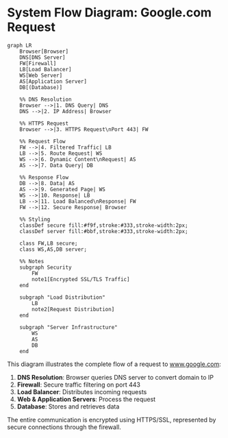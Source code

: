 # System Flow Diagram: Google.com Request

```mermaid
graph LR
    Browser[Browser]
    DNS[DNS Server]
    FW[Firewall]
    LB[Load Balancer]
    WS[Web Server]
    AS[Application Server]
    DB[(Database)]
    
    %% DNS Resolution
    Browser -->|1. DNS Query| DNS
    DNS -->|2. IP Address| Browser
    
    %% HTTPS Request
    Browser -->|3. HTTPS Request\nPort 443| FW
    
    %% Request Flow
    FW -->|4. Filtered Traffic| LB
    LB -->|5. Route Request| WS
    WS -->|6. Dynamic Content\nRequest| AS
    AS -->|7. Data Query| DB
    
    %% Response Flow
    DB -->|8. Data| AS
    AS -->|9. Generated Page| WS
    WS -->|10. Response| LB
    LB -->|11. Load Balanced\nResponse| FW
    FW -->|12. Secure Response| Browser
    
    %% Styling
    classDef secure fill:#f9f,stroke:#333,stroke-width:2px;
    classDef server fill:#bbf,stroke:#333,stroke-width:2px;
    
    class FW,LB secure;
    class WS,AS,DB server;
    
    %% Notes
    subgraph Security
        FW
        note1[Encrypted SSL/TLS Traffic]
    end
    
    subgraph "Load Distribution"
        LB
        note2[Request Distribution]
    end
    
    subgraph "Server Infrastructure"
        WS
        AS
        DB
    end
```

This diagram illustrates the complete flow of a request to www.google.com:

1. **DNS Resolution**: Browser queries DNS server to convert domain to IP
2. **Firewall**: Secure traffic filtering on port 443
3. **Load Balancer**: Distributes incoming requests
4. **Web & Application Servers**: Process the request
5. **Database**: Stores and retrieves data

The entire communication is encrypted using HTTPS/SSL, represented by secure connections through the firewall.